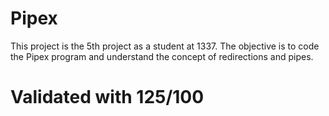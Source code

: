 # Pipex

This project is the 5th project as a student at 1337. The objective is to code the Pipex program and understand the concept of redirections and pipes.

# Validated with 125/100
